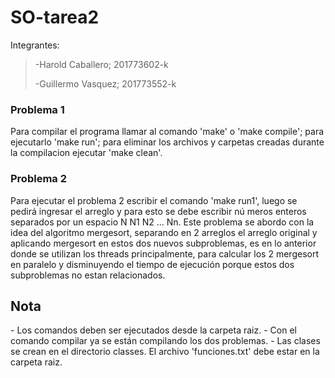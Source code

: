 # SO-tarea2
Integrantes:
><p>-Harold Caballero; 201773602-k</p>
><p>-Guillermo Vasquez; 201773552-k</p>

<h3>Problema 1</h3>
Para compilar el programa llamar al comando 'make' o 'make compile'; para ejecutarlo 'make run'; para eliminar los archivos y carpetas creadas durante la compilacion ejecutar 'make clean'.

<h3>Problema 2</h3>
Para ejecutar el problema 2 escribir el comando 'make run1', luego se pedirá ingresar el arreglo y para esto se debe escribir nú  meros enteros separados por un espacio N N1 N2 ... Nn.  
Este problema se abordo con la idea del algoritmo mergesort, separando en 2 arreglos el arreglo original y aplicando mergesort en estos dos nuevos subproblemas, es en lo anterior donde se utilizan los threads principalmente, para calcular los 2 mergesort en paralelo y disminuyendo el tiempo de ejecución porque estos dos subproblemas no estan relacionados. 

<h2>Nota</h2>
- Los comandos deben ser ejecutados desde la carpeta raiz.
- Con el comando compilar ya se están compilando los dos problemas.
- Las clases se crean en el directorio classes. El archivo 'funciones.txt' debe estar en la carpeta raiz.
